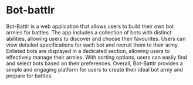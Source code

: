 # Bot-battlr

Bot-Battlr is a web application that allows users to build their own bot armies for battles. The app includes a collection of bots with distinct abilities, allowing users to discover and choose their favourites. Users can view detailed specifications for each bot and recruit them to their army. Enlisted bots are displayed in a dedicated section, allowing users to effectively manage their armies. With sorting options, users can easily find and select bots based on their preferences. Overall, Bot-Battlr provides a simple and engaging platform for users to create their ideal bot army and prepare for battles.
